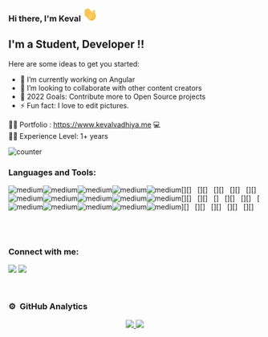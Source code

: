 ### Hi there, I'm Keval  <img src="https://raw.githubusercontent.com/ptprashanttripathi/ptprashanttripathi/master/hi.gif" width="30px">


## I'm a Student, Developer !!


Here are some ideas to get you started:

- 🔭 I’m currently working on Angular 
- 👯 I’m looking to collaborate with other content creators
- 🥅 2022 Goals: Contribute more to Open Source projects
- ⚡ Fun fact: I love to edit pictures.

👨‍💻 Portfolio : https://www.kevalvadhiya.me 💻<br>
👨‍🎓 Experience Level: 1+ years

![counter](https://komarev.com/ghpvc/?username=keval101&style=flat-square)


### Languages and Tools:

[<img align="left" alt="medium" src="https://img.shields.io/badge/Angular-DD0031?style=for-the-badge&logo=angular&logoColor=white"/>][] &nbsp;
[<img align="left" alt="medium" src="https://img.shields.io/badge/Material%20UI-007FFF?style=for-the-badge&logo=mui&logoColor=white"/>][] &nbsp;
[<img align="left" alt="medium" src="https://img.shields.io/badge/material%20design-757575?style=for-the-badge&logo=material%20design&logoColor=white"/>][] &nbsp;
[<img align="left" alt="medium" src="https://img.shields.io/badge/Sass-CC6699?style=for-the-badge&logo=sass&logoColor=white"/>][] &nbsp;
[<img align="left" alt="medium" src="https://img.shields.io/badge/Tailwind_CSS-38B2AC?style=for-the-badge&logo=tailwind-css&logoColor=white"/>][] &nbsp;
[<img align="left" alt="medium" src="https://img.shields.io/badge/Visual_Studio_Code-0078D4?style=for-the-badge&logo=visual%20studio%20code&logoColor=white"/>][] &nbsp;
[<img align="left" alt="medium" src="https://img.shields.io/badge/CSS3-1572B6?style=for-the-badge&logo=css3&logoColor=white"/>][] &nbsp;
[<img align="left" alt="medium" src="https://img.shields.io/badge/HTML5-E34F26?style=for-the-badge&logo=html5&logoColor=white"/>] &nbsp;
[<img align="left" alt="medium" src="https://img.shields.io/badge/JavaScript-323330?style=for-the-badge&logo=javascript&logoColor=F7DF1E"/>][] &nbsp;
[<img align="left" alt="medium" src="https://img.shields.io/badge/TypeScript-007ACC?style=for-the-badge&logo=typescript&logoColor=white"/>][] &nbsp;
[<img align="left" alt="medium" src="https://img.shields.io/badge/Windows-0078D6?style=for-the-badge&logo=windows&logoColor=white"/>][] &nbsp;
[<img align="left" alt="medium" src="https://img.shields.io/badge/GIT-E44C30?style=for-the-badge&logo=git&logoColor=white"/>][] &nbsp;
[<img align="left" alt="medium" src="https://img.shields.io/badge/Jira-0052CC?style=for-the-badge&logo=Jira&logoColor=white"/>][] &nbsp;
[<img align="left" alt="medium" src="https://img.shields.io/badge/Adobe%20XD-470137?style=for-the-badge&logo=Adobe%20XD&logoColor=#FF61F6"/>][] &nbsp;
[<img align="left" alt="medium" src="https://img.shields.io/badge/Adobe%20Photoshop-31A8FF?style=for-the-badge&logo=Adobe%20Photoshop&logoColor=black"/>][] &nbsp;

<br />
<br />

### Connect with me:


[<img src="https://img.shields.io/badge/linkedin-%230077B5.svg?&style=for-the-badge&logo=linkedin&logoColor=white" />][linkedin]
[<img src = "https://img.shields.io/badge/instagram-%23E4405F.svg?&style=for-the-badge&logo=instagram&logoColor=white">][instagram]

<br />

### ⚙️  &nbsp;GitHub Analytics

<p align="center">
<a href="https://github.com/keval101">
  <img height="180em" src="https://github-readme-stats-eight-theta.vercel.app/api?username=keval101&show_icons=true&theme=codeSTACKr&include_all_commits=true&count_private=true" />
  <img height="180em" src="https://github-readme-stats-eight-theta.vercel.app/api/top-langs/?username=keval101&layout=compact&exclude_lang=java+r&theme=codeSTACKr" />
</p>

[instagram]: https://www.instagram.com/keval_vadhiya101/
[linkedin]: https://www.linkedin.com/in/keval-vadhiya-914064199/
